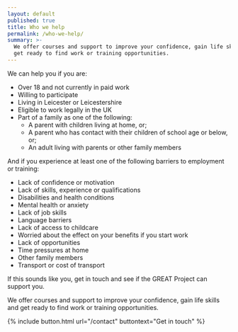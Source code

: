 ```yaml
---
layout: default
published: true
title: Who we help
permalink: /who-we-help/
summary: >-
  We offer courses and support to improve your confidence, gain life skills and
  get ready to find work or training opportunities.
---
```

We can help you if you are:

* Over 18 and not currently in paid work
* Willing to participate
* Living in Leicester or Leicestershire
* Eligible to work legally in the UK
* Part of a family as one of the following:
	* A parent with children living at home, or;
    * A parent who has contact with their children of school age or below, or;
    * An adult living with parents or other family members
    
And if you experience at least one of the following barriers to employment or training:

* Lack of confidence or motivation
* Lack of skills, experience or qualifications
* Disabilities and health conditions
* Mental health or anxiety
* Lack of job skills
* Language barriers
* Lack of access to childcare
* Worried about the effect on your benefits if you start work
* Lack of opportunities 
* Time pressures at home
* Other family members
* Transport or cost of transport

If this sounds like you, get in touch and see if the GREAT Project can support you.

We offer courses and support to improve your confidence, gain life skills and get ready to find work or training opportunities.

{% include button.html url="/contact" buttontext="Get in touch" %}

